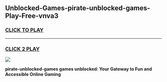 
## Unblocked-Games-pirate-unblocked-games-Play-Free-vnva3
<h3>
<a href="https://premium76.site?title=pirate-unblocked-games&ref=23A">CLICK TO PLAY</a></h3>
<hr>

<h3>
<a href="https://premium76.site?title=pirate-unblocked-games&ref=23A">CLICK 2 PLAY</a>
  
</h3>

<a href="https://premium76.site?title=pirate-unblocked-games&ref=23A"><img src="https://clearcache.store/games.png"></a>


**pirate-unblocked-games games unblocked: Your Gateway to Fun and Accessible Online Gaming**

